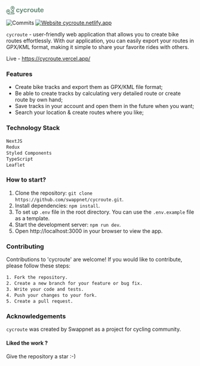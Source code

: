 <img align='center' src="public/logo.svg" width="100px">

![Commits](https://img.shields.io/github/commit-activity/m/swappnet/cycroute)
[![Website cycroute.netlify.app](https://img.shields.io/website-up-down-green-red/http/shields.io.svg)](https://cycroute.netlify.app/)

`cycroute` - user-friendly web application that allows you to create bike routes effortlessly. With our application, you can easily export your routes in GPX/KML format, making it simple to share your favorite rides with others.

Live - https://cycroute.vercel.app/

### Features

- Create bike tracks and export them as GPX/KML file format;
- Be able to create tracks by calculating very detailed route or create route by own hand;
- Save tracks in your account and open them in the future when you want;
- Search your location & create routes where you like;

### Technology Stack

    NextJS
    Redux
    Styled Components
    TypeScript
    Leaflet

### How to start?

1.  Clone the repository: `git clone https://github.com/swappnet/cycroute.git`.
2.  Install dependencies: `npm install`.
3.  To set up `.env` file in the root directory. You can use the `.env.example` file as a template.
4.  Start the development server: `npm run dev`.
5.  Open http://localhost:3000 in your browser to view the app.

### Contributing

Contributions to 'cycroute' are welcome! If you would like to contribute, please follow these steps:

    1. Fork the repository.
    2. Create a new branch for your feature or bug fix.
    3. Write your code and tests.
    4. Push your changes to your fork.
    5. Create a pull request.

### Acknowledgements

`cycroute` was created by Swappnet as a project for cycling community.

<h4>Liked the work ?</h4>
Give the repository a star :-)
